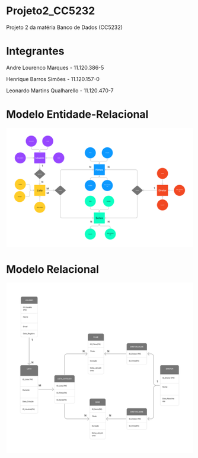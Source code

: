 # Projeto2_CC5232
Projeto 2 da matéria Banco de Dados (CC5232)


# Integrantes 
Andre Lourenco Marques - 11.120.386-5

Henrique Barros Simões - 11.120.157-0

Leonardo Martins Qualharello - 11.120.470-7

# Modelo Entidade-Relacional

![Modelo Entidade-Relacional](MER2.png)

# Modelo Relacional

![Modelo Relacional](MR2.png)


